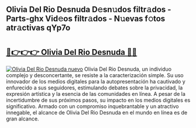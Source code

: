 ## Olivia Del Rio Desnuda D𝚎sn𝚞dos filtr𝚊dos - Parts-ghx Vid𝚎os filtr𝚊dos - N𝚞evas f𝚘tos atr𝚊ctivas qYp7o

# <h2><a href="http://mb92v4.tromn.icu/?c=Olivia+Del+Rio+Desnuda">🔗👉👉👉 Olivia Del Rio Desnuda 🔗🔗</a></h2>

[![Olivia Del Rio Desnuda nuevo](https://i.imgur.com/pEAQMta.gif)](http://mb92v4.tromn.icu/?c=Olivia+Del+Rio+Desnuda)
Olivia Del Rio Desnuda, un individuo complejo y desconcertante, se resiste a la caracterización simple. Su uso innovador de los medios digitales para la autopresentación ha cautivado y enfurecido a sus seguidores, estimulando debates sobre la privacidad, la expresión artística y la esencia de las comunidades en línea. A pesar de la incertidumbre de sus próximos pasos, su impacto en los medios digitales es significativo. Armado con un compromiso inquebrantable y un atractivo innegable, el alcance de Olivia Del Rio Desnuda en el mundo en línea es de gran alcance.
